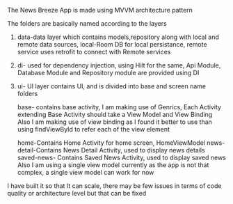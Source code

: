 The News Breeze App is made using MVVM architecture pattern 

The folders are basically named according to the layers
1. data-data layer which contains models,repository along with local and remote data sources, local-Room DB for local persistance, 
   remote service uses retrofit to connect with Remote services
2. di- used for dependency injection, using Hilt for the same, Api Module, Database Module and Repository module are provided using DI
3. ui- UI layer contains UI, and is divided into base and screen name folders
    
    base- contains base activity, I am making use of Genrics, Each Activity extending Base Activity should take a View Model and View Binding
    Also I am making use of view binding as I found it better to use than using findViewById to refer each of the view element
   
    home-Contains Home Activity for home screen, HomeViewModel
    news-detail-Contains News Detail Activity, used to display news details
    saved-news- Contains Saved News Activity, used to display saved news
   Also I am using a single view model currently as the app is not that complex, a single view model can work for now
   
I have built it so that It can scale, there may be few issues in terms of code quality or architecture level but that can be fixed

